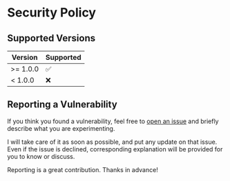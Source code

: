 # Security Policy

## Supported Versions

| Version  | Supported          |
| -------- | ------------------ |
| >= 1.0.0 | :white_check_mark: |
| < 1.0.0  | :x:                |


## Reporting a Vulnerability

If you think you found a vulnerability, feel free to [open an issue](https://github.com/danielduarte/flowed/issues/new) and briefly describe what you are experimenting.

I will take care of it as soon as possible, and put any update on that issue.
Even if the issue is declined, corresponding explanation will be provided for you to know or discuss.

Reporting is a great contribution.
Thanks in advance!
